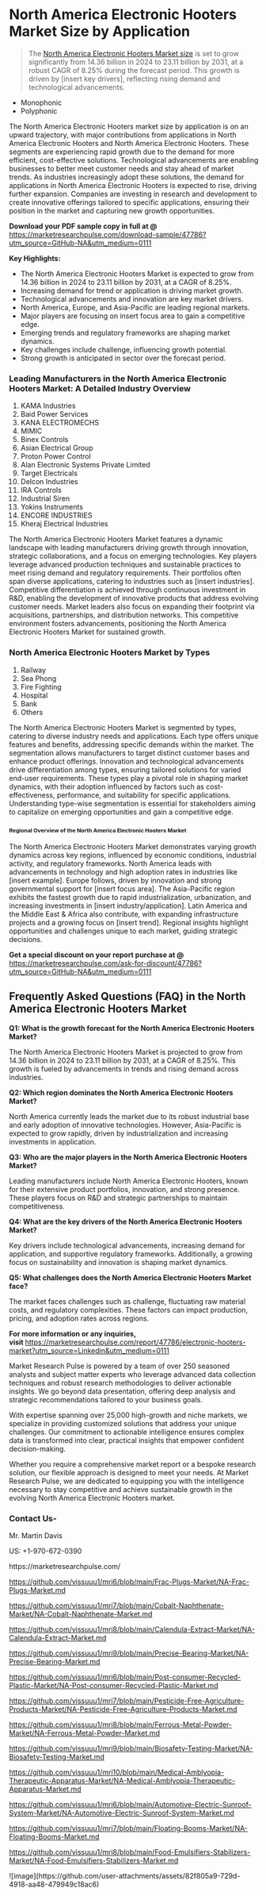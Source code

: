 <h1>North America Electronic Hooters Market&nbsp;Size by Application</h1><blockquote><p>The <a href="https://marketresearchpulse.com/download-sample/47786?utm_source=GitHub-NA&amp;utm_medium=0111">North America Electronic Hooters Market size</a> is set to grow significantly from 14.36 billion in 2024 to 23.11 billion by 2031, at a robust CAGR of 8.25% during the forecast period. This growth is driven by [insert key drivers], reflecting rising demand and technological advancements.</p></blockquote><ul><li>Monophonic<li> Polyphonic</li></ul><p>The North America Electronic Hooters market size by application is on an upward trajectory, with major contributions from applications in North America Electronic Hooters and North America Electronic Hooters. These segments are experiencing rapid growth due to the demand for more efficient, cost-effective solutions. Technological advancements are enabling businesses to better meet customer needs and stay ahead of market trends. As industries increasingly adopt these solutions, the demand for applications in North America Electronic Hooters is expected to rise, driving further expansion. Companies are investing in research and development to create innovative offerings tailored to specific applications, ensuring their position in the market and capturing new growth opportunities.</p><p><strong>Download your PDF sample copy in full at @ </strong><a href="https://marketresearchpulse.com/download-sample/47786?utm_source=GitHub-NA&amp;utm_medium=0111">https://marketresearchpulse.com/download-sample/47786?utm_source=GitHub-NA&amp;utm_medium=0111</a></p><p><strong>Key Highlights: </strong></p><ul><li>The North America Electronic Hooters Market is expected to grow from 14.36 billion in 2024 to 23.11 billion by 2031, at a CAGR of 8.25%.</li><li>Increasing demand for trend or application is driving market growth.</li><li>Technological advancements and innovation are key market drivers.</li><li>North America, Europe, and Asia-Pacific are leading regional markets.</li><li>Major players are focusing on insert focus area to gain a competitive edge.</li><li>Emerging trends and regulatory frameworks are shaping market dynamics.</li><li>Key challenges include challenge, influencing growth potential.</li><li>Strong growth is anticipated in sector over the forecast period.</li></ul><h3>Leading Manufacturers in the North America Electronic Hooters Market: A Detailed Industry Overview</h3><ol><li>KAMA Industries</li><li>Baid Power Services</li><li>KANA ELECTROMECHS</li><li>MIMIC</li><li>Binex Controls</li><li>Asian Electrical Group</li><li>Proton Power Control</li><li>Alan Electronic Systems Private Limited</li><li>Target Electricals</li><li>Delcon Industries</li><li>IRA Controls</li><li>Industrial Siren</li><li>Yokins Instruments</li><li>ENCORE INDUSTRIES</li><li>Kheraj Electrical Industries</li></ol><div class="flex max-w-full flex-col flex-grow"><div class="min-h-8 text-message flex w-full flex-col items-end gap-2 whitespace-normal break-words [.text-message+&amp;]:mt-5" dir="auto" data-message-author-role="assistant" data-message-id="fd8432e4-4910-450d-b182-61b7bfb0a01f" data-message-model-slug="gpt-4o"><div class="flex w-full flex-col gap-1 empty:hidden first:pt-[3px]"><div class="markdown prose w-full break-words dark:prose-invert light"><p>The North America Electronic Hooters Market features a dynamic landscape with leading manufacturers driving growth through innovation, strategic collaborations, and a focus on emerging technologies. Key players leverage advanced production techniques and sustainable practices to meet rising demand and regulatory requirements. Their portfolios often span diverse applications, catering to industries such as [insert industries]. Competitive differentiation is achieved through continuous investment in R&amp;D, enabling the development of innovative products that address evolving customer needs. Market leaders also focus on expanding their footprint via acquisitions, partnerships, and distribution networks. This competitive environment fosters advancements, positioning the North America Electronic Hooters Market for sustained growth.</p></div></div></div></div><h3>North America Electronic Hooters Market by Types</h3><ol><li>Railway<li> Sea Phong<li> Fire Fighting<li> Hospital<li> Bank<li> Others</li></ol><div class="flex max-w-full flex-col flex-grow"><div class="min-h-8 text-message flex w-full flex-col items-end gap-2 whitespace-normal break-words [.text-message+&amp;]:mt-5" dir="auto" data-message-author-role="assistant" data-message-id="084470be-0bb7-4664-bddf-5156b4f41249" data-message-model-slug="gpt-4o-mini"><div class="flex w-full flex-col gap-1 empty:hidden first:pt-[3px]"><div class="markdown prose w-full break-words dark:prose-invert light"><p>The North America Electronic Hooters Market is segmented by types, catering to diverse industry needs and applications. Each type offers unique features and benefits, addressing specific demands within the market. The segmentation allows manufacturers to target distinct customer bases and enhance product offerings. Innovation and technological advancements drive differentiation among types, ensuring tailored solutions for varied end-user requirements. These types play a pivotal role in shaping market dynamics, with their adoption influenced by factors such as cost-effectiveness, performance, and suitability for specific applications. Understanding type-wise segmentation is essential for stakeholders aiming to capitalize on emerging opportunities and gain a competitive edge.</p></div></div></div></div><h3><span style="font-size: 11px;">Regional Overview of the North America Electronic Hooters Market</span></h3><div class="flex max-w-full flex-col flex-grow"><div class="min-h-8 text-message flex w-full flex-col items-end gap-2 whitespace-normal break-words [.text-message+&amp;]:mt-5" dir="auto" data-message-author-role="assistant" data-message-id="e9038762-ce64-4e30-91c9-9bd413514231" data-message-model-slug="gpt-4o-mini"><div class="flex w-full flex-col gap-1 empty:hidden first:pt-[3px]"><div class="markdown prose w-full break-words dark:prose-invert light"><p>The North America Electronic Hooters Market demonstrates varying growth dynamics across key regions, influenced by economic conditions, industrial activity, and regulatory frameworks. North America leads with advancements in technology and high adoption rates in industries like [insert example]. Europe follows, driven by innovation and strong governmental support for [insert focus area]. The Asia-Pacific region exhibits the fastest growth due to rapid industrialization, urbanization, and increasing investments in [insert industry/application]. Latin America and the Middle East &amp; Africa also contribute, with expanding infrastructure projects and a growing focus on [insert trend]. Regional insights highlight opportunities and challenges unique to each market, guiding strategic decisions.</p></div></div></div></div><p><strong>Get a special discount on your report purchase at @ </strong><a href="https://marketresearchpulse.com/ask-for-discount/47786?utm_source=GitHub-NA&amp;utm_medium=0111">https://marketresearchpulse.com/ask-for-discount/47786?utm_source=GitHub-NA&amp;utm_medium=0111</a></p><h2>Frequently Asked Questions (FAQ) in the North America Electronic Hooters Market</h2><p><strong>Q1: What is the growth forecast for the North America Electronic Hooters Market?</strong></p><p>The North America Electronic Hooters Market is projected to grow from 14.36 billion in 2024 to 23.11 billion by 2031, at a CAGR of 8.25%. This growth is fueled by advancements in trends and rising demand across industries.</p><p><strong>Q2: Which region dominates the North America Electronic Hooters Market?</strong></p><p>North America currently leads the market due to its robust industrial base and early adoption of innovative technologies. However, Asia-Pacific is expected to grow rapidly, driven by industrialization and increasing investments in application.</p><p><strong>Q3: Who are the major players in the North America Electronic Hooters Market?</strong></p><p>Leading manufacturers include North America Electronic Hooters, known for their extensive product portfolios, innovation, and strong presence. These players focus on R&amp;D and strategic partnerships to maintain competitiveness.</p><p><strong>Q4: What are the key drivers of the North America Electronic Hooters Market?</strong></p><p>Key drivers include technological advancements, increasing demand for application, and supportive regulatory frameworks. Additionally, a growing focus on sustainability and innovation is shaping market dynamics.</p><p><strong>Q5: What challenges does the North America Electronic Hooters Market face?</strong></p><p>The market faces challenges such as challenge, fluctuating raw material costs, and regulatory complexities. These factors can impact production, pricing, and adoption rates across regions.</p><p><strong>For more information or any inquiries, visit&nbsp;</strong><a href="https://marketresearchpulse.com/report/47786/electronic-hooters-market?utm_source=Linkedin&utm_medium=0111">https://marketresearchpulse.com/report/47786/electronic-hooters-market?utm_source=Linkedin&utm_medium=0111</a></p><p>Market Research Pulse is powered by a team of over 250 seasoned analysts and subject matter experts who leverage advanced data collection techniques and robust research methodologies to deliver actionable insights. We go beyond data presentation, offering deep analysis and strategic recommendations tailored to your business goals.</p><p>With expertise spanning over 25,000 high-growth and niche markets, we specialize in providing customized solutions that address your unique challenges. Our commitment to actionable intelligence ensures complex data is transformed into clear, practical insights that empower confident decision-making.</p><p>Whether you require a comprehensive market report or a bespoke research solution, our flexible approach is designed to meet your needs. At Market Research Pulse, we are dedicated to equipping you with the intelligence necessary to stay competitive and achieve sustainable growth in the evolving North America Electronic Hooters market.</p><h3><strong>Contact Us-</strong></h3><p>Mr. Martin Davis</p><p>US: +1-970-672-0390</p><p>https://marketresearchpulse.com/</p><p><a href="https://github.com/vissuuu1/mri6/blob/main/Frac-Plugs-Market/NA-Frac-Plugs-Market.md">https://github.com/vissuuu1/mri6/blob/main/Frac-Plugs-Market/NA-Frac-Plugs-Market.md</a></p><p><a href="https://github.com/vissuuu1/mri7/blob/main/Cobalt-Naphthenate-Market/NA-Cobalt-Naphthenate-Market.md">https://github.com/vissuuu1/mri7/blob/main/Cobalt-Naphthenate-Market/NA-Cobalt-Naphthenate-Market.md</a></p><p><a href="https://github.com/vissuuu1/mri8/blob/main/Calendula-Extract-Market/NA-Calendula-Extract-Market.md">https://github.com/vissuuu1/mri8/blob/main/Calendula-Extract-Market/NA-Calendula-Extract-Market.md</a></p><p><a href="https://github.com/vissuuu1/mri9/blob/main/Precise-Bearing-Market/NA-Precise-Bearing-Market.md">https://github.com/vissuuu1/mri9/blob/main/Precise-Bearing-Market/NA-Precise-Bearing-Market.md</a></p><p><a href="https://github.com/vissuuu1/mri6/blob/main/Post-consumer-Recycled-Plastic-Market/NA-Post-consumer-Recycled-Plastic-Market.md">https://github.com/vissuuu1/mri6/blob/main/Post-consumer-Recycled-Plastic-Market/NA-Post-consumer-Recycled-Plastic-Market.md</a></p><p><a href="https://github.com/vissuuu1/mri7/blob/main/Pesticide-Free-Agriculture-Products-Market/NA-Pesticide-Free-Agriculture-Products-Market.md">https://github.com/vissuuu1/mri7/blob/main/Pesticide-Free-Agriculture-Products-Market/NA-Pesticide-Free-Agriculture-Products-Market.md</a></p><p><a href="https://github.com/vissuuu1/mri8/blob/main/Ferrous-Metal-Powder-Market/NA-Ferrous-Metal-Powder-Market.md">https://github.com/vissuuu1/mri8/blob/main/Ferrous-Metal-Powder-Market/NA-Ferrous-Metal-Powder-Market.md</a></p><p><a href="https://github.com/vissuuu1/mri9/blob/main/Biosafety-Testing-Market/NA-Biosafety-Testing-Market.md">https://github.com/vissuuu1/mri9/blob/main/Biosafety-Testing-Market/NA-Biosafety-Testing-Market.md</a></p><p><a href="https://github.com/vissuuu1/mri10/blob/main/Medical-Amblyopia-Therapeutic-Apparatus-Market/NA-Medical-Amblyopia-Therapeutic-Apparatus-Market.md">https://github.com/vissuuu1/mri10/blob/main/Medical-Amblyopia-Therapeutic-Apparatus-Market/NA-Medical-Amblyopia-Therapeutic-Apparatus-Market.md</a></p><p><a href="https://github.com/vissuuu1/mri6/blob/main/Automotive-Electric-Sunroof-System-Market/NA-Automotive-Electric-Sunroof-System-Market.md">https://github.com/vissuuu1/mri6/blob/main/Automotive-Electric-Sunroof-System-Market/NA-Automotive-Electric-Sunroof-System-Market.md</a></p><p><a href="https://github.com/vissuuu1/mri7/blob/main/Floating-Booms-Market/NA-Floating-Booms-Market.md">https://github.com/vissuuu1/mri7/blob/main/Floating-Booms-Market/NA-Floating-Booms-Market.md</a></p><p><a href="https://github.com/vissuuu1/mri8/blob/main/Food-Emulsifiers-Stabilizers-Market/NA-Food-Emulsifiers-Stabilizers-Market.md">https://github.com/vissuuu1/mri8/blob/main/Food-Emulsifiers-Stabilizers-Market/NA-Food-Emulsifiers-Stabilizers-Market.md</a></p>
![image](https://github.com/user-attachments/assets/82f805a9-729d-4918-aa48-479949c18ac6)
